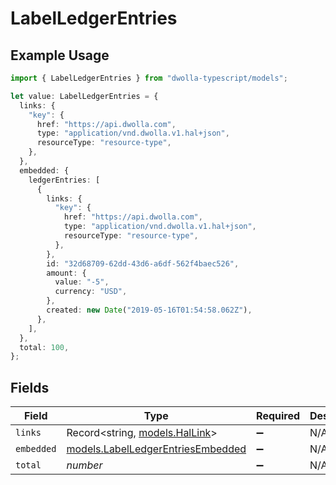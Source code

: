# LabelLedgerEntries

## Example Usage

```typescript
import { LabelLedgerEntries } from "dwolla-typescript/models";

let value: LabelLedgerEntries = {
  links: {
    "key": {
      href: "https://api.dwolla.com",
      type: "application/vnd.dwolla.v1.hal+json",
      resourceType: "resource-type",
    },
  },
  embedded: {
    ledgerEntries: [
      {
        links: {
          "key": {
            href: "https://api.dwolla.com",
            type: "application/vnd.dwolla.v1.hal+json",
            resourceType: "resource-type",
          },
        },
        id: "32d68709-62dd-43d6-a6df-562f4baec526",
        amount: {
          value: "-5",
          currency: "USD",
        },
        created: new Date("2019-05-16T01:54:58.062Z"),
      },
    ],
  },
  total: 100,
};
```

## Fields

| Field                                                                        | Type                                                                         | Required                                                                     | Description                                                                  | Example                                                                      |
| ---------------------------------------------------------------------------- | ---------------------------------------------------------------------------- | ---------------------------------------------------------------------------- | ---------------------------------------------------------------------------- | ---------------------------------------------------------------------------- |
| `links`                                                                      | Record<string, [models.HalLink](../models/hallink.md)>                       | :heavy_minus_sign:                                                           | N/A                                                                          |                                                                              |
| `embedded`                                                                   | [models.LabelLedgerEntriesEmbedded](../models/labelledgerentriesembedded.md) | :heavy_minus_sign:                                                           | N/A                                                                          |                                                                              |
| `total`                                                                      | *number*                                                                     | :heavy_minus_sign:                                                           | N/A                                                                          | 100                                                                          |